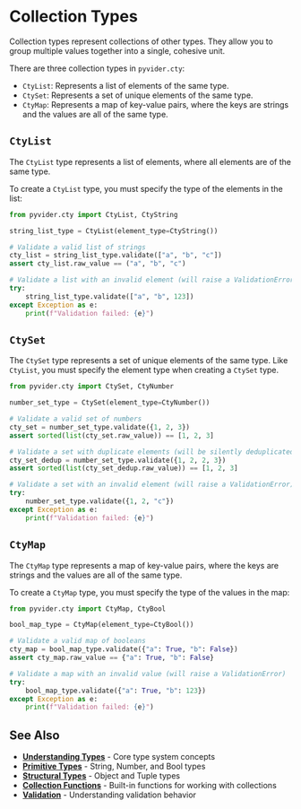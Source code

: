 # Collection Types

Collection types represent collections of other types. They allow you to group multiple values together into a single, cohesive unit.

There are three collection types in `pyvider.cty`:

*   `CtyList`: Represents a list of elements of the same type.
*   `CtySet`: Represents a set of unique elements of the same type.
*   `CtyMap`: Represents a map of key-value pairs, where the keys are strings and the values are all of the same type.

## `CtyList`

The `CtyList` type represents a list of elements, where all elements are of the same type.

To create a `CtyList` type, you must specify the type of the elements in the list:

```python
from pyvider.cty import CtyList, CtyString

string_list_type = CtyList(element_type=CtyString())

# Validate a valid list of strings
cty_list = string_list_type.validate(["a", "b", "c"])
assert cty_list.raw_value == ("a", "b", "c")

# Validate a list with an invalid element (will raise a ValidationError)
try:
    string_list_type.validate(["a", "b", 123])
except Exception as e:
    print(f"Validation failed: {e}")
```

## `CtySet`

The `CtySet` type represents a set of unique elements of the same type. Like `CtyList`, you must specify the element type when creating a `CtySet` type.

```python
from pyvider.cty import CtySet, CtyNumber

number_set_type = CtySet(element_type=CtyNumber())

# Validate a valid set of numbers
cty_set = number_set_type.validate({1, 2, 3})
assert sorted(list(cty_set.raw_value)) == [1, 2, 3]

# Validate a set with duplicate elements (will be silently deduplicated)
cty_set_dedup = number_set_type.validate({1, 2, 2, 3})
assert sorted(list(cty_set_dedup.raw_value)) == [1, 2, 3]

# Validate a set with an invalid element (will raise a ValidationError)
try:
    number_set_type.validate({1, 2, "c"})
except Exception as e:
    print(f"Validation failed: {e}")
```

## `CtyMap`

The `CtyMap` type represents a map of key-value pairs, where the keys are strings and the values are all of the same type.

To create a `CtyMap` type, you must specify the type of the values in the map:

```python
from pyvider.cty import CtyMap, CtyBool

bool_map_type = CtyMap(element_type=CtyBool())

# Validate a valid map of booleans
cty_map = bool_map_type.validate({"a": True, "b": False})
assert cty_map.raw_value == {"a": True, "b": False}

# Validate a map with an invalid value (will raise a ValidationError)
try:
    bool_map_type.validate({"a": True, "b": 123})
except Exception as e:
    print(f"Validation failed: {e}")
```

## See Also

- **[Understanding Types](../core-concepts/types.md)** - Core type system concepts
- **[Primitive Types](primitives.md)** - String, Number, and Bool types
- **[Structural Types](structural.md)** - Object and Tuple types
- **[Collection Functions](../advanced/functions.md)** - Built-in functions for working with collections
- **[Validation](../core-concepts/validation.md)** - Understanding validation behavior
